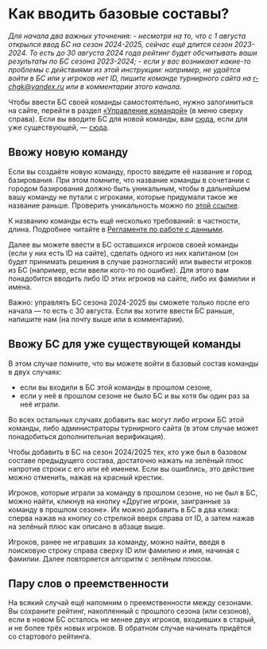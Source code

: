# Как вводить базовые составы?

*Для начала два важных уточнения:*
 *- несмотря на то, что с 1 августа открылся ввод БС на сезон 2024-2025, сейчас ещё длится сезон 2023-2024. То есть до 30 августа 2024 года рейтинг будет обсчитывать ваши результаты по БС сезона 2023-2024;*
 *- если у вас возникают какие-то проблемы с действиями из этой инструкции: например, не удаётся войти в БС или у игроков нет ID, пишите команде турнирного сайта на r-chgk@yandex.ru или в комментарии этого канала.*

Чтобы ввести БС своей команды самостоятельно, нужно залогиниться на сайте, перейти в раздел [«Управление командой»](https://rating.chgk.info/register_team.php) (в меню сверху справа). Если вы вводите БС для новой команды, вам [сюда](#new-team), если для уже существующей, — [сюда](#existing-team).

## Ввожу новую команду <a name="new-team">

Если вы создаёте новую команду, просто введите её название и город базирования. При этом помните, что название команды в сочетании с городом базирования должно быть уникальным, чтобы в дальнейшем вашу команду не путали с игроками, которые придумали такое же название раньше. Проверить уникальность можно по [этой ссылке](https://rating.chgk.info/teams?releaseId=1624&townId=&regionId=&countryId=&length=100&start=0&search=).

К названию команды есть ещё несколько требований: в частности, длина. Подробнее читайте в [Регламенте по работе с данными](https://rating.chgk.info/documents.php?doc=55).

Далее вы можете ввести в БС оставшихся игроков своей команды (если у них есть ID на сайте), сделать одного из них капитаном (он будет принимать решения в случае разногласий) или вывести игроков из БС (например, если ввели кого-то по ошибке). Для этого вам понадобится вводить либо ID этих игроков на сайте, либо их фамилии и имена.

Важно: управлять БС сезона 2024-2025 вы сможете только после его начала — то есть с 30 августа. Если вы хотите ввести БС раньше, напишите нам (на почту выше или в комментарии).

## Ввожу БС для уже существующей команды <a name="existing-team">

В этом случае помните, что вы можете войти в базовый состав команды в двух случаях: 
- если вы входили в БС этой команды в прошлом сезоне,
- если у неё в прошлом сезоне не было БС и вы хотя бы один раз за неё играли.

Во всех остальных случаях добавить вас могут либо игроки БС этой команды, либо администраторы турнирного сайта (в этом случае может понадобиться дополнительная верификация).

Чтобы добавить в БС на сезон 2024/2025 тех, кто уже был в базовом составе предыдущего состава, достаточно нажать на зелёный плюс напротив строки с его или её именем. Если вы ошиблись, это действие можно отменить, нажав на красный крестик.

Игроков, которые играли за команду в прошлом сезоне, но не был в БС, можно найти, кликнув на кнопку «Другие игроки, заигранные за команду в прошлом сезоне». Их можно добавить в БС в два клика: сперва нажав на кнопку со стрелкой вверх справа от ID, а затем нажав на зелёный плюс как описано в абзаце выше.

Игроков, ранее не игравших за команду, можно найти, введя в поисковую строку справа сверху ID или фамилию и имя, начиная с фамилии. Далее повторяется алгоритм с зелёным плюсом.

## Пару слов о преемственности

На всякий случай ещё напомним о преемственности между сезонами. Вы сохраните рейтинг, накопленный с прошлого сезона (или сезонов), если в новом БС осталось не менее двух игроков, входивших в старый, и не более трёх новых игроков. В обратном случае начинать придётся со стартового рейтинга.
